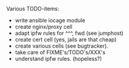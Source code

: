Various TODO-items:
- write ansible iocage module
- create nginx/proxy cell
- adapt ipfw rules for ^^^, fwd (see jumphost)
- create cert cell (yes, jails are that cheap)
- create various cells (see bugtracker).
- take care of FIXME's/TODO's/XXX's
- understand ipfw rules. (hopeless?)

